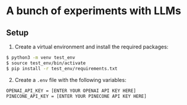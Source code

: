 # A bunch of experiments with LLMs

## Setup

1. Create a virtual environment and install the required packages:

```bash
$ python3 -m venv test_env
$ source test_env/bin/activate
$ pip install -r test_env/requirements.txt
```

2. Create a `.env` file with the following variables:

```bash
OPENAI_API_KEY = [ENTER YOUR OPENAI API KEY HERE]
PINECONE_API_KEY = [ENTER YOUR PINECONE API KEY HERE]
```
